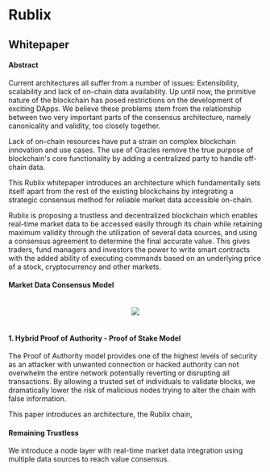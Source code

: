 # __Rublix__
## Whitepaper

#### Abstract

Current architectures all suffer from a number of issues: Extensibility, scalability and lack of on-chain data availability. Up until now, the primitive nature of the blockchain has posed restrictions on the development of exciting DApps. We believe these problems stem from the relationship between two very important parts of the consensus architecture, namely canonicality and validity, too closely together.

Lack of on-chain resources have put a strain on complex blockchain innovation and use cases. The use of Oracles remove the true purpose of blockchain's core functionality by adding a centralized party to handle off-chain data.

This Rublix whitepaper introduces an architecture which fundamentally sets itself apart from the rest of the existing blockchains by integrating a strategic consensus method for reliable market data accessible on-chain.

Rublix is proposing a trustless and decentralized blockchain which enables real-time market data to be accessed easily through its chain while retaining maximum validity through the utilization of several data sources, and using a consensus agreement to determine the final accurate value. This gives traders, fund managers and investors the power to write smart contracts with the added ability of executing commands based on an underlying price of a stock, cryptocurrency and other markets.

#### Market Data Consensus Model
<br>
<center>
<img src="https://i.imgur.com/TrLFMkn.png">
</center>
<br>

#### 1. Hybrid Proof of Authority - Proof of Stake Model

The Proof of Authority model provides one of the highest levels of security as an attacker with unwanted connection or hacked authority can not overwhelm the entire network potentially reverting or disrupting all transactions. By allowing a trusted set of individuals to validate blocks, we dramatically lower the risk of malicious nodes trying to alter the chain with false information.

This paper introduces an architecture, the Rublix chain, 

#### Remaining Trustless

We introduce a node layer with real-time market data integration using multiple data sources to reach value consensus.
